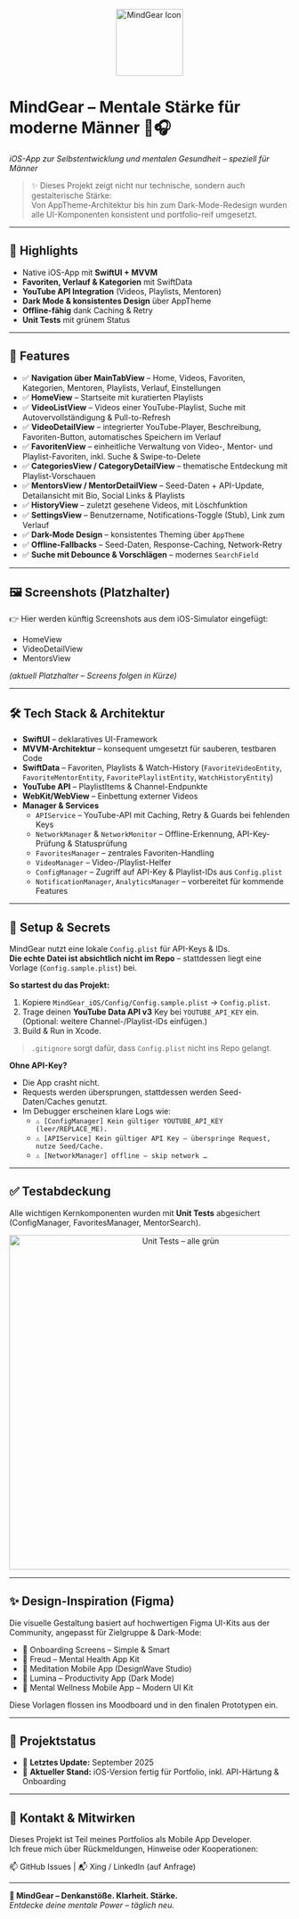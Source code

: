<p align="center">
  <img src="https://res.cloudinary.com/dpaehynl2/image/upload/v1747665413/ChatGPT_Image_18._Mai_2025_16_37_57_rkbu11.png" alt="MindGear Icon" width="120" />
</p>

# **MindGear – Mentale Stärke für moderne Männer** 🧠🎧  
*iOS-App zur Selbstentwicklung und mentalen Gesundheit – speziell für Männer*

> ✨ Dieses Projekt zeigt nicht nur technische, sondern auch gestalterische Stärke:  
> Von AppTheme-Architektur bis hin zum Dark-Mode-Redesign wurden alle UI-Komponenten konsistent und portfolio-reif umgesetzt.

---

## 🚀 **Highlights**

- Native iOS-App mit **SwiftUI + MVVM**
- **Favoriten, Verlauf & Kategorien** mit SwiftData
- **YouTube API Integration** (Videos, Playlists, Mentoren)
- **Dark Mode & konsistentes Design** über AppTheme
- **Offline-fähig** dank Caching & Retry
- **Unit Tests** mit grünem Status

---

## 🧩 **Features**

- ✅ **Navigation über MainTabView** – Home, Videos, Favoriten, Kategorien, Mentoren, Playlists, Verlauf, Einstellungen  
- ✅ **HomeView** – Startseite mit kuratierten Playlists  
- ✅ **VideoListView** – Videos einer YouTube-Playlist, Suche mit Autovervollständigung & Pull-to-Refresh  
- ✅ **VideoDetailView** – integrierter YouTube-Player, Beschreibung, Favoriten-Button, automatisches Speichern im Verlauf  
- ✅ **FavoritenView** – einheitliche Verwaltung von Video-, Mentor- und Playlist-Favoriten, inkl. Suche & Swipe-to-Delete  
- ✅ **CategoriesView / CategoryDetailView** – thematische Entdeckung mit Playlist-Vorschauen  
- ✅ **MentorsView / MentorDetailView** – Seed-Daten + API-Update, Detailansicht mit Bio, Social Links & Playlists  
- ✅ **HistoryView** – zuletzt gesehene Videos, mit Löschfunktion  
- ✅ **SettingsView** – Benutzername, Notifications-Toggle (Stub), Link zum Verlauf  
- ✅ **Dark-Mode Design** – konsistentes Theming über `AppTheme`  
- ✅ **Offline-Fallbacks** – Seed-Daten, Response-Caching, Network-Retry  
- ✅ **Suche mit Debounce & Vorschlägen** – modernes `SearchField`  

---

## 🖼️ **Screenshots (Platzhalter)**

👉 Hier werden künftig Screenshots aus dem iOS-Simulator eingefügt:  
- HomeView  
- VideoDetailView  
- MentorsView  

*(aktuell Platzhalter – Screens folgen in Kürze)*

---

## 🛠️ **Tech Stack & Architektur**

- **SwiftUI** – deklaratives UI-Framework  
- **MVVM-Architektur** – konsequent umgesetzt für sauberen, testbaren Code  
- **SwiftData** – Favoriten, Playlists & Watch-History (`FavoriteVideoEntity`, `FavoriteMentorEntity`, `FavoritePlaylistEntity`, `WatchHistoryEntity`)  
- **YouTube API** – PlaylistItems & Channel-Endpunkte  
- **WebKit/WebView** – Einbettung externer Videos  
- **Manager & Services**  
  - `APIService` – YouTube-API mit Caching, Retry & Guards bei fehlenden Keys  
  - `NetworkManager` & `NetworkMonitor` – Offline-Erkennung, API-Key-Prüfung & Statusprüfung  
  - `FavoritesManager` – zentrales Favoriten-Handling  
  - `VideoManager` – Video-/Playlist-Helfer  
  - `ConfigManager` – Zugriff auf API-Key & Playlist-IDs aus `Config.plist`  
  - `NotificationManager`, `AnalyticsManager` – vorbereitet für kommende Features  

---

## 🔐 **Setup & Secrets**

MindGear nutzt eine lokale `Config.plist` für API-Keys & IDs.  
**Die echte Datei ist absichtlich nicht im Repo** – stattdessen liegt eine Vorlage (`Config.sample.plist`) bei.

**So startest du das Projekt:**
1. Kopiere `MindGear_iOS/Config/Config.sample.plist` → `Config.plist`.
2. Trage deinen **YouTube Data API v3** Key bei `YOUTUBE_API_KEY` ein.  
   (Optional: weitere Channel-/Playlist-IDs einfügen.)
3. Build & Run in Xcode.

> `.gitignore` sorgt dafür, dass `Config.plist` nicht ins Repo gelangt.

**Ohne API-Key?**  
- Die App crasht nicht.  
- Requests werden übersprungen, stattdessen werden Seed-Daten/Caches genutzt.  
- Im Debugger erscheinen klare Logs wie:  
  - `⚠️ [ConfigManager] Kein gültiger YOUTUBE_API_KEY (leer/REPLACE_ME).`  
  - `⚠️ [APIService] Kein gültiger API Key – überspringe Request, nutze Seed/Cache.`  
  - `⚠️ [NetworkManager] offline – skip network …`

---

## ✅ **Testabdeckung**

Alle wichtigen Kernkomponenten wurden mit **Unit Tests** abgesichert  
(ConfigManager, FavoritesManager, MentorSearch).  

<p align="center">
  <img src="https://res.cloudinary.com/dpaehynl2/image/upload/v1756995107/Unit_Tests_vavwls.png" alt="Unit Tests – alle grün" width="600" />
</p>

---

## ✨ **Design-Inspiration (Figma)**

Die visuelle Gestaltung basiert auf hochwertigen Figma UI-Kits aus der Community, angepasst für Zielgruppe & Dark-Mode:  
- 🥇 Onboarding Screens – Simple & Smart  
- 🥈 Freud – Mental Health App Kit  
- 🥉 Meditation Mobile App (DesignWave Studio)  
- 🧩 Lumina – Productivity App (Dark Mode)  
- 🔄 Mental Wellness Mobile App – Modern UI Kit  

Diese Vorlagen flossen ins Moodboard und in den finalen Prototypen ein.

---

## 📆 **Projektstatus**

- 🔄 **Letztes Update:** September 2025  
- 🧱 **Aktueller Stand:** iOS-Version fertig für Portfolio, inkl. API-Härtung & Onboarding  

---

## 🤝 **Kontakt & Mitwirken**

Dieses Projekt ist Teil meines Portfolios als Mobile App Developer.  
Ich freue mich über Rückmeldungen, Hinweise oder Kooperationen:

📫 GitHub Issues | 📬 Xing / LinkedIn (auf Anfrage)

---

**🚀 MindGear – Denkanstöße. Klarheit. Stärke.**  
*Entdecke deine mentale Power – täglich neu.*
